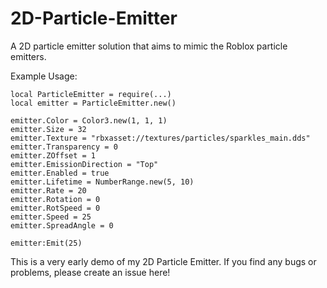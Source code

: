 # 2D-Particle-Emitter
A 2D particle emitter solution that aims to mimic the Roblox particle emitters.

Example Usage:
```luau
local ParticleEmitter = require(...)
local emitter = ParticleEmitter.new()

emitter.Color = Color3.new(1, 1, 1)
emitter.Size = 32
emitter.Texture = "rbxasset://textures/particles/sparkles_main.dds"
emitter.Transparency = 0
emitter.ZOffset = 1
emitter.EmissionDirection = "Top"
emitter.Enabled = true
emitter.Lifetime = NumberRange.new(5, 10)
emitter.Rate = 20
emitter.Rotation = 0
emitter.RotSpeed = 0
emitter.Speed = 25
emitter.SpreadAngle = 0

emitter:Emit(25)
```

This is a very early demo of my 2D Particle Emitter. If you find any bugs or problems, please create an issue here!
